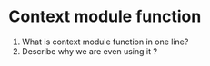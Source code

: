 # Context module function

1. What is context module function in one line?
2. Describe why we are even using it ?
